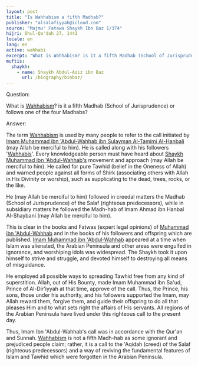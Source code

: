 ```yaml
---
layout: post
title: "Is Wahhabism a fifth Madhab?"
publisher: "alsalafiyyah@icloud.com"
source: "Majmu' Fatawa Shaykh Ibn Baz 1/374"
hijri: Dhul-Qa'dah 27, 1441
locale: en
lang: en
active: wahhabi
excerpt: "What is Wahhabism? is it a fifth Madhab (School of Jurisprudence) or follows one of the four Madhabs?"
muftis:
  shaykh: 
    - name: Shaykh Abdul-Aziz ibn Baz
      url: /biography/binbaz/
---
```


Question:

What is [Wahhabism](/wahhabism/)? is it a fifth Madhab (School of Jurisprudence) or follows one of the four Madhabs?

Answer:

The term [Wahhabism](/wahhabism/) is used by many people to refer to the call initiated by [Imam Muhammad ibn 'Abdul-Wahhab ibn Sulayman Al-Tamimi Al-Hanbali](/wahhbabims/) (may Allah be merciful to him). He is called along with his followers '[Wahhabis](/wahhabism/)'. Every knowledgeable person must have heard about [Shaykh Muhammad ibn 'Abdul-Wahhab's](/wahhabism/) movement and approach (may Allah be merciful to him). He called for pure Tawhid (belief in the Oneness of Allah) and warned people against all forms of Shirk (associating others with Allah in His Divinity or worship), such as supplicating to the dead, trees, rocks, or the like. 

He (may Allah be merciful to him) followed in creedal matters the Madhab (School of Jurisprudence) of the Salaf (righteous predecessors), while in subsidiary matters he followed the Madh-hab of Imam Ahmad ibn Hanbal Al-Shaybani (may Allah be merciful to him). 

This is clear in the books and Fatwas (expert legal opinions) of [Muhammad ibn 'Abdul-Wahhab](/wahhabism/) and in the books of his followers and offspring which are published. [Imam Muhammad ibn 'Abdul-Wahhab](/wahhabism/) appeared at a time when Islam was alienated, the Arabian Peninsula and other areas were engulfed in ignorance, and worshiping idols was widespread. The Shaykh took it upon himself to strive and struggle, and devoted himself to destroying all means of misguidance.

He employed all possible ways to spreading Tawhid free from any kind of superstition. Allah, out of His Bounty, made Imam Muhammad ibn Sa'ud, Prince of Al-Dir'iyyah at that time, approve of the call. Thus, the Prince, his sons, those under his authority, and his followers supported the Imam, may Allah reward them, forgive them, and guide their offspring to do all that pleases Him and to what sets right the affairs of His servants. All regions of the Arabian Peninsula have lived under this righteous call to the present day. 

Thus, Imam Ibn 'Abdul-Wahhab's call was in accordance with the Qur'an and Sunnah. [Wahhabism](/wahhabism/) is not a fifth Madh-hab as some ignorant and prejudiced people claim; rather, it is a call to the 'Aqidah (creed) of the Salaf (righteous predecessors) and a way of reviving the fundamental features of Islam and Tawhid which were forgotten in the Arabian Peninsula.
